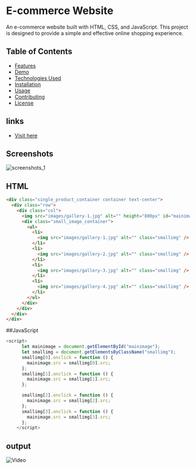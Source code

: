 # E-commerce Website

An e-commerce website built with HTML, CSS, and JavaScript. This project is designed to provide a simple and effective online shopping experience.

## Table of Contents

- [Features](#features)
- [Demo](#demo)
- [Technologies Used](#technologies-used)
- [Installation](#installation)
- [Usage](#usage)
- [Contributing](#contributing)
- [License](#license)

## links

- [Visit here](https://adityamishras.github.io/Ecommerce_1)

## Screenshots

![screenshots_1](https://github.com/adityamishras/Ecommerce_1/assets/136791974/f2519b5c-d7bb-4778-b2c7-b8378200b235)

## HTML

```html
<div class="single_product_container container text-center">
  <div class="row">
    <div class="col">
      <img src="images/gallery-1.jpg" alt="" height="800px" id="mainimage" />
      <div class="small_image_container">
        <ul>
          <li>
            <img src="images/gallery-1.jpg" alt="" class="smallimg" />
          </li>
          <li>
            <img src="images/gallery-2.jpg" alt="" class="smallimg" />
          </li>
          <li>
            <img src="images/gallery-3.jpg" alt="" class="smallimg" />
          </li>
          <li>
            <img src="images/gallery-4.jpg" alt="" class="smallimg" />
          </li>
        </ul>
      </div>
    </div>
  </div>
</div>
```

##JavaScript

```javascript
<script>
      let mainimage = document.getElementById("mainimage");
      let smallimg = document.getElementsByClassName("smallimg");
      smallimg[0].onclick = function () {
        mainimage.src = smallimg[0].src;
      };
      smallimg[1].onclick = function () {
        mainimage.src = smallimg[1].src;
      };

      smallimg[2].onclick = function () {
        mainimage.src = smallimg[2].src;
      };
      smallimg[3].onclick = function () {
        mainimage.src = smallimg[3].src;
      };
    </script>
```
## output

![Video](https://github.com/adityamishras/Ecommerce_1/assets/136791974/60b329b6-1c2e-4f1f-a270-27a9606916a4)